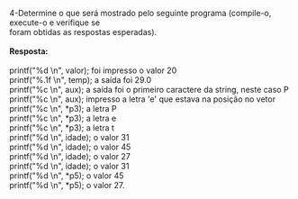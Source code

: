 4-Determine o que será mostrado pelo seguinte programa (compile-o, execute-o e verifique se<br/>
foram obtidas as respostas esperadas).<br/><br/>
**Resposta:**<br/><br/>
printf("%d \n", valor); foi impresso o valor 20<br/>
printf("%.1f \n", temp); a saída foi 29.0<br/>
printf("%c \n", aux); a saída foi o primeiro caractere da string, neste caso P<br/>
printf("%c \n", aux); impresso a letra 'e' que estava na posição no vetor<br/>
printf("%c \n", *p3); a letra P<br/>
printf("%c \n", *p3); a letra e<br/>
printf("%c \n", *p3); a letra t<br/>
printf("%d \n", idade); o valor 31<br/>
printf("%d \n", idade); o valor 45<br/>
printf("%d \n", idade); o valor 27<br/>
printf("%d \n", idade); o valor 31<br/>
printf("%d \n", *p5); o valor 45<br/>
printf("%d \n", *p5); o valor 27.
